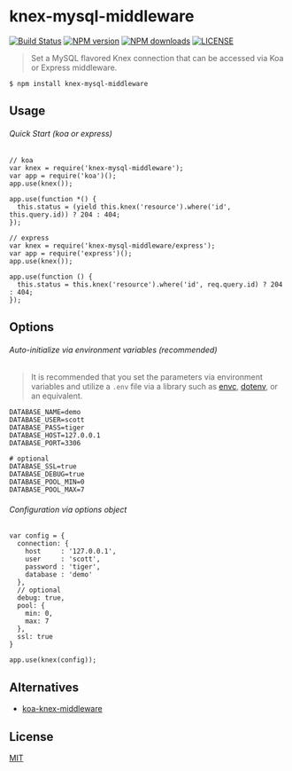 # knex-mysql-middleware

[![Build Status](http://img.shields.io/travis/wilmoore/knex-mysql-middleware.svg)](https://travis-ci.org/wilmoore/knex-mysql-middleware) [![NPM version](http://img.shields.io/npm/v/knex-mysql-middleware.svg)](https://www.npmjs.org/package/knex-mysql-middleware) [![NPM downloads](http://img.shields.io/npm/dm/knex-mysql-middleware.svg)](https://www.npmjs.org/package/knex-mysql-middleware) [![LICENSE](http://img.shields.io/npm/l/knex-mysql-middleware.svg)](LICENSE)

> Set a MySQL flavored Knex connection that can be accessed via Koa or Express middleware.

    $ npm install knex-mysql-middleware

## Usage

###### Quick Start (koa or express)

    // koa
    var knex = require('knex-mysql-middleware');
    var app = require('koa')();
    app.use(knex());

    app.use(function *() {
      this.status = (yield this.knex('resource').where('id', this.query.id)) ? 204 : 404;
    });

    // express
    var knex = require('knex-mysql-middleware/express');
    var app = require('express')();
    app.use(knex());

    app.use(function () {
      this.status = this.knex('resource').where('id', req.query.id) ? 204 : 404;
    });

## Options

###### Auto-initialize via environment variables (recommended)

> It is recommended that you set the parameters via environment variables and utilize a `.env` file via a library such as [envc], [dotenv], or an equivalent.

    DATABASE_NAME=demo
    DATABASE_USER=scott
    DATABASE_PASS=tiger
    DATABASE_HOST=127.0.0.1
    DATABASE_PORT=3306

    # optional
    DATABASE_SSL=true
    DATABASE_DEBUG=true
    DATABASE_POOL_MIN=0
    DATABASE_POOL_MAX=7

###### Configuration via options object

    var config = {
      connection: {
        host     : '127.0.0.1',
        user     : 'scott',
        password : 'tiger',
        database : 'demo'
      },
      // optional
      debug: true,
      pool: {
        min: 0,
        max: 7
      },
      ssl: true
    }

    app.use(knex(config));

## Alternatives

- [koa-knex-middleware]

## License

  [MIT](LICENSE)

[koa-knex-middleware]: https://www.npmjs.org/package/koa-knex
[envc]: https://www.npmjs.org/package/envc
[dotenv]: https://www.npmjs.org/package/dotenv

